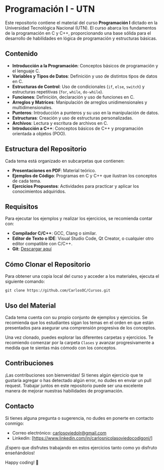 # Programación I - UTN

Este repositorio contiene el material del curso **Programación I** dictado en la Universidad Tecnológica Nacional (UTN). El curso abarca los fundamentos de la programación en C y C++, proporcionando una base sólida para el desarrollo de habilidades en lógica de programación y estructuras básicas.

## Contenido

- **Introducción a la Programación**: Conceptos básicos de programación y el lenguaje C.
- **Variables y Tipos de Datos**: Definición y uso de distintos tipos de datos en C.
- **Estructuras de Control**: Uso de condicionales (`if`, `else`, `switch`) y estructuras repetitivas (`for`, `while`, `do-while`).
- **Funciones**: Definición, declaración y uso de funciones en C.
- **Arreglos y Matrices**: Manipulación de arreglos unidimensionales y multidimensionales.
- **Punteros**: Introducción a punteros y su uso en la manipulación de datos.
- **Estructuras**: Creación y uso de estructuras personalizadas.
- **Archivos**: Lectura y escritura de archivos en C.
- **Introducción a C++**: Conceptos básicos de C++ y programación orientada a objetos (POO).

## Estructura del Repositorio

Cada tema está organizado en subcarpetas que contienen:

- **Presentaciones en PDF**: Material teórico.
- **Ejemplos de Código**: Programas en C y C++ que ilustran los conceptos de cada tema.
- **Ejercicios Propuestos**: Actividades para practicar y aplicar los conocimientos adquiridos.

## Requisitos

Para ejecutar los ejemplos y realizar los ejercicios, se recomienda contar con:

- **Compilador C/C++**: GCC, Clang o similar.
- **Editor de Texto o IDE**: Visual Studio Code, Qt Creator, o cualquier otro editor compatible con C/C++.
- **Git**: [Descargar aquí](https://git-scm.com/downloads)

## Cómo Clonar el Repositorio

Para obtener una copia local del curso y acceder a los materiales, ejecuta el siguiente comando:

``` 
git clone https://github.com/CarlosOC/Cursos.git
```

## Uso del Material
Cada tema cuenta con su propio conjunto de ejemplos y ejercicios. Se recomienda que los estudiantes sigan los temas en el orden en que están presentados para asegurar una comprensión progresiva de los conceptos.

Una vez clonado, puedes explorar las diferentes carpetas y ejercicios. Te recomiendo comenzar por la carpeta `Clases` y avanzar progresivamente a medida que te sientas más cómodo con los conceptos.

## Contribuciones

¡Las contribuciones son bienvenidas! Si tienes algún ejercicio que te gustaría agregar o has detectado algún error, no dudes en enviar un pull request. Trabajar juntos en este repositorio puede ser una excelente manera de mejorar nuestras habilidades de programación.

## Contacto

Si tienes alguna pregunta o sugerencia, no dudes en ponerte en contacto conmigo:

- Correo electrónico: carlosoviedolr@gmail.com
- Linkedin: [https://www.linkedin.com/in/carlosnicolasoviedocodigoni/]

¡Espero que disfrutes trabajando en estos ejercicios tanto como yo disfruto enseñándolos!

Happy coding! 🚀
